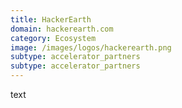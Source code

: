 ```yaml
---
title: HackerEarth
domain: hackerearth.com
category: Ecosystem
image: /images/logos/hackerearth.png
subtype: accelerator_partners
subtype: accelerator_partners
---
```


text